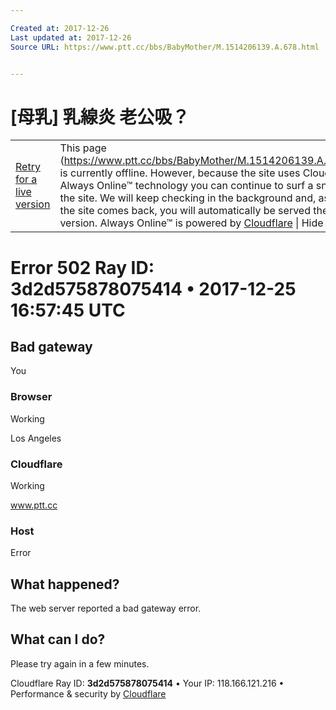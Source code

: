 ```yaml
---

Created at: 2017-12-26
Last updated at: 2017-12-26
Source URL: https://www.ptt.cc/bbs/BabyMother/M.1514206139.A.678.html


---
```


# [母乳] 乳線炎 老公吸？


|     |     |
| --- | --- |
| [Retry for a live version](https://www.ptt.cc/bbs/BabyMother/M.1514206139.A.678.html#) | This page (<https://www.ptt.cc/bbs/BabyMother/M.1514206139.A.678.html>) is currently offline. However, because the site uses Cloudflare's Always Online™ technology you can continue to surf a snapshot of the site. We will keep checking in the background and, as soon as the site comes back, you will automatically be served the live version. Always Online™ is powered by [Cloudflare](https://www.cloudflare.com/5xx-error-landing?utm_source=ao_banner) \| Hide this Alert |

# Error 502 Ray ID: 3d2d575878075414 • 2017-12-25 16:57:45 UTC

## Bad gateway

You

### Browser

Working

Los Angeles

### Cloudflare

Working

www.ptt.cc

### Host

Error

## What happened?

The web server reported a bad gateway error.

## What can I do?

Please try again in a few minutes.

Cloudflare Ray ID: **3d2d575878075414** • Your IP: 118.166.121.216 • Performance & security by [Cloudflare](https://www.cloudflare.com/5xx-error-landing?utm_source=error_footer)

